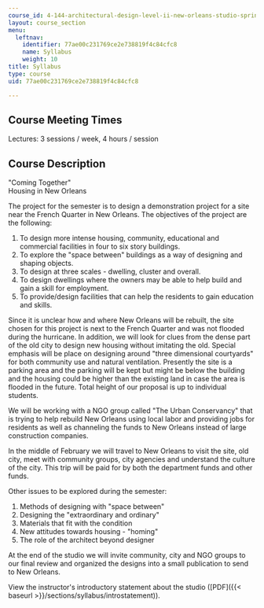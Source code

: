 ```yaml
---
course_id: 4-144-architectural-design-level-ii-new-orleans-studio-spring-2006
layout: course_section
menu:
  leftnav:
    identifier: 77ae00c231769ce2e738819f4c84cfc8
    name: Syllabus
    weight: 10
title: Syllabus
type: course
uid: 77ae00c231769ce2e738819f4c84cfc8

---
```


Course Meeting Times
--------------------

Lectures: 3 sessions / week, 4 hours / session

Course Description
------------------

"Coming Together"  
Housing in New Orleans

The project for the semester is to design a demonstration project for a site near the French Quarter in New Orleans. The objectives of the project are the following:

1.  To design more intense housing, community, educational and commercial facilities in four to six story buildings.
2.  To explore the "space between" buildings as a way of designing and shaping objects.
3.  To design at three scales - dwelling, cluster and overall.
4.  To design dwellings where the owners may be able to help build and gain a skill for employment.
5.  To provide/design facilities that can help the residents to gain education and skills.

Since it is unclear how and where New Orleans will be rebuilt, the site chosen for this project is next to the French Quarter and was not flooded during the hurricane. In addition, we will look for clues from the dense part of the old city to design new housing without imitating the old. Special emphasis will be place on designing around "three dimensional courtyards" for both community use and natural ventilation. Presently the site is a parking area and the parking will be kept but might be below the building and the housing could be higher than the existing land in case the area is flooded in the future. Total height of our proposal is up to individual students.

We will be working with a NGO group called "The Urban Conservancy" that is trying to help rebuild New Orleans using local labor and providing jobs for residents as well as channeling the funds to New Orleans instead of large construction companies.

In the middle of February we will travel to New Orleans to visit the site, old city, meet with community groups, city agencies and understand the culture of the city. This trip will be paid for by both the department funds and other funds.

Other issues to be explored during the semester:

1.  Methods of designing with "space between"
2.  Designing the "extraordinary and ordinary"
3.  Materials that fit with the condition
4.  New attitudes towards housing - "homing"
5.  The role of the architect beyond designer

At the end of the studio we will invite community, city and NGO groups to our final review and organized the designs into a small publication to send to New Orleans.

View the instructor's introductory statement about the studio ([PDF]({{< baseurl >}}/sections/syllabus/introstatement)).